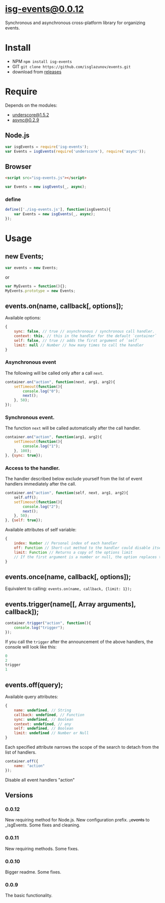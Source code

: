 # isg-events@0.0.12
Synchronous and asynchronous cross-platform library for organizing events.

# Install

* NPM `npm install isg-events`
* GIT `git clone https://github.com/isglazunov/events.git`
* download from [releases](https://github.com/isglazunov/events/releases)

# Require
Depends on the modules:
* [underscore@1.5.2](https://github.com/jashkenas/underscore)
* [async@0.2.9](https://github.com/caolan/async)

## Node.js
```js
var isgEvents = require('isg-events');
var Events = isgEvents(require('underscore'), require('async'));
```

## Browser
```html
<script src="isg-events.js"></script>
```
```js
var Events = new isgEvents(_, async);
```

### define
```js
define(['./isg-events.js'], function(isgEvents){
    var Events = new isgEvents(_, async);
});
```

# Usage

## new Events;
```js
var events = new Events;
```
or
```js
var MyEvents = function(){};
MyEvents.prototype = new Events;
```

## events.on(name, callback[, options]);
Available options:
```js
{
    sync: false, // true // asynchronous / synchronous call handler.
    context: this, // this in the handler for the default `container`
    self: false, // true // adds the first argument of `self`
    limit: null // Number // how many times to call the handler
}
```

### Asynchronous event
The following will be called only after a call `next`.
```js
container.on("action", function(next, arg1, arg2){
    setTimeout(function(){
        console.log("0");
        next();
    }, 50);
});
```

### Synchronous event.
The function `next` will be called automatically after the call handler.
```js
container.on("action", function(arg1, arg2){
    setTimeout(function(){
        console.log("1");
    }, 100);
}, {sync: true});
```

### Access to the handler.
The handler described below exclude yourself from the list of event handlers immediately after the call.
```js
container.on("action", function(self, next, arg1, arg2){
    self.off();
    setTimeout(function(){
        console.log("2");
        next();
    }, 50);
}, {self: true});
```
Available attributes of self variable:
```js
{
    index: Number // Personal index of each handler
    off: Function // Short-cut method to the handler could disable itself
    limit: Function // Returns a copy of the options limit
    // If the first argument is a number or null, the option replaces the limit for him
}
```

## events.once(name, callback[, options]);
Equivalent to calling: `events.on(name, callback, {limit: 1});`

## events.trigger(name[[, Array arguments], callback]);
```js
container.trigger("action", function(){
    console.log("trigger");
}); 
```
If you call the `trigger` after the announcement of the above handlers, the console will look like this:
```js
0
2
trigger
1
```

## events.off(query);
Available query attributes:
```js
{
    name: undefined, // String
    callback: undefined, // Function
    sync: undefined, // Boolean
    context: undefined, // any
    self: undefined, // Boolean
    limit: undefined // Number or Null
}
```
Each specified attribute narrows the scope of the search to detach from the list of handlers.
```js
container.off({
    name: "action"
});
```
Disable all event handlers "action"

## Versions
### 0.0.12
New requiring method for Node.js.
New configuration prefix. ~~_events~~ to _isgEvents.
Some fixes and cleaning.

### 0.0.11
New requiring methods.
Some fixes.

### 0.0.10
Bigger readme.
Some fixes.

### 0.0.9
The basic functionality.
